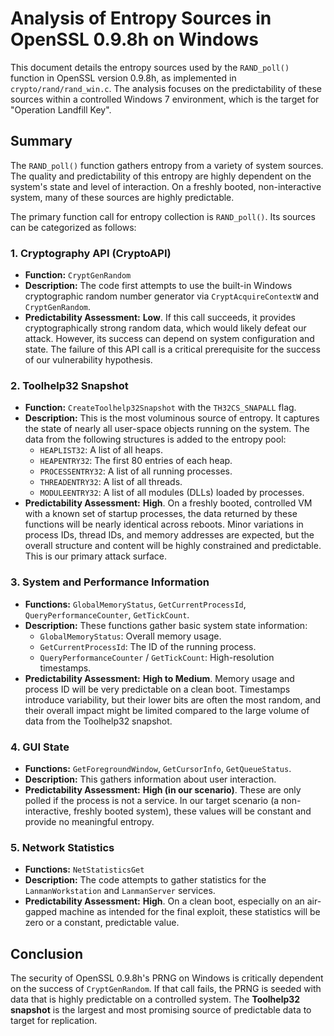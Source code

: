 # Analysis of Entropy Sources in OpenSSL 0.9.8h on Windows

This document details the entropy sources used by the `RAND_poll()` function in OpenSSL version 0.9.8h, as implemented in `crypto/rand/rand_win.c`. The analysis focuses on the predictability of these sources within a controlled Windows 7 environment, which is the target for "Operation Landfill Key".

## Summary

The `RAND_poll()` function gathers entropy from a variety of system sources. The quality and predictability of this entropy are highly dependent on the system's state and level of interaction. On a freshly booted, non-interactive system, many of these sources are highly predictable.

The primary function call for entropy collection is `RAND_poll()`. Its sources can be categorized as follows:

### 1. Cryptography API (CryptoAPI)

- **Function:** `CryptGenRandom`
- **Description:** The code first attempts to use the built-in Windows cryptographic random number generator via `CryptAcquireContextW` and `CryptGenRandom`.
- **Predictability Assessment:** **Low**. If this call succeeds, it provides cryptographically strong random data, which would likely defeat our attack. However, its success can depend on system configuration and state. The failure of this API call is a critical prerequisite for the success of our vulnerability hypothesis.

### 2. Toolhelp32 Snapshot

- **Function:** `CreateToolhelp32Snapshot` with the `TH32CS_SNAPALL` flag.
- **Description:** This is the most voluminous source of entropy. It captures the state of nearly all user-space objects running on the system. The data from the following structures is added to the entropy pool:
    - `HEAPLIST32`: A list of all heaps.
    - `HEAPENTRY32`: The first 80 entries of each heap.
    - `PROCESSENTRY32`: A list of all running processes.
    - `THREADENTRY32`: A list of all threads.
    - `MODULEENTRY32`: A list of all modules (DLLs) loaded by processes.
- **Predictability Assessment:** **High**. On a freshly booted, controlled VM with a known set of startup processes, the data returned by these functions will be nearly identical across reboots. Minor variations in process IDs, thread IDs, and memory addresses are expected, but the overall structure and content will be highly constrained and predictable. This is our primary attack surface.

### 3. System and Performance Information

- **Functions:** `GlobalMemoryStatus`, `GetCurrentProcessId`, `QueryPerformanceCounter`, `GetTickCount`.
- **Description:** These functions gather basic system state information:
    - `GlobalMemoryStatus`: Overall memory usage.
    - `GetCurrentProcessId`: The ID of the running process.
    - `QueryPerformanceCounter` / `GetTickCount`: High-resolution timestamps.
- **Predictability Assessment:** **High to Medium**. Memory usage and process ID will be very predictable on a clean boot. Timestamps introduce variability, but their lower bits are often the most random, and their overall impact might be limited compared to the large volume of data from the Toolhelp32 snapshot.

### 4. GUI State

- **Functions:** `GetForegroundWindow`, `GetCursorInfo`, `GetQueueStatus`.
- **Description:** This gathers information about user interaction.
- **Predictability Assessment:** **High (in our scenario)**. These are only polled if the process is not a service. In our target scenario (a non-interactive, freshly booted system), these values will be constant and provide no meaningful entropy.

### 5. Network Statistics

- **Functions:** `NetStatisticsGet`
- **Description:** The code attempts to gather statistics for the `LanmanWorkstation` and `LanmanServer` services.
- **Predictability Assessment:** **High**. On a clean boot, especially on an air-gapped machine as intended for the final exploit, these statistics will be zero or a constant, predictable value.

## Conclusion

The security of OpenSSL 0.9.8h's PRNG on Windows is critically dependent on the success of `CryptGenRandom`. If that call fails, the PRNG is seeded with data that is highly predictable on a controlled system. The **Toolhelp32 snapshot** is the largest and most promising source of predictable data to target for replication.